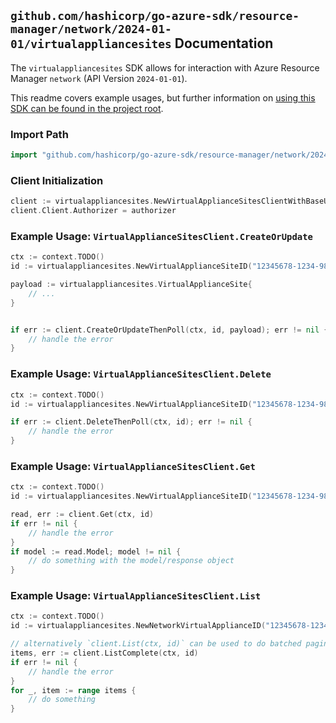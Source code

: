 
## `github.com/hashicorp/go-azure-sdk/resource-manager/network/2024-01-01/virtualappliancesites` Documentation

The `virtualappliancesites` SDK allows for interaction with Azure Resource Manager `network` (API Version `2024-01-01`).

This readme covers example usages, but further information on [using this SDK can be found in the project root](https://github.com/hashicorp/go-azure-sdk/tree/main/docs).

### Import Path

```go
import "github.com/hashicorp/go-azure-sdk/resource-manager/network/2024-01-01/virtualappliancesites"
```


### Client Initialization

```go
client := virtualappliancesites.NewVirtualApplianceSitesClientWithBaseURI("https://management.azure.com")
client.Client.Authorizer = authorizer
```


### Example Usage: `VirtualApplianceSitesClient.CreateOrUpdate`

```go
ctx := context.TODO()
id := virtualappliancesites.NewVirtualApplianceSiteID("12345678-1234-9876-4563-123456789012", "example-resource-group", "networkVirtualApplianceName", "siteName")

payload := virtualappliancesites.VirtualApplianceSite{
	// ...
}


if err := client.CreateOrUpdateThenPoll(ctx, id, payload); err != nil {
	// handle the error
}
```


### Example Usage: `VirtualApplianceSitesClient.Delete`

```go
ctx := context.TODO()
id := virtualappliancesites.NewVirtualApplianceSiteID("12345678-1234-9876-4563-123456789012", "example-resource-group", "networkVirtualApplianceName", "siteName")

if err := client.DeleteThenPoll(ctx, id); err != nil {
	// handle the error
}
```


### Example Usage: `VirtualApplianceSitesClient.Get`

```go
ctx := context.TODO()
id := virtualappliancesites.NewVirtualApplianceSiteID("12345678-1234-9876-4563-123456789012", "example-resource-group", "networkVirtualApplianceName", "siteName")

read, err := client.Get(ctx, id)
if err != nil {
	// handle the error
}
if model := read.Model; model != nil {
	// do something with the model/response object
}
```


### Example Usage: `VirtualApplianceSitesClient.List`

```go
ctx := context.TODO()
id := virtualappliancesites.NewNetworkVirtualApplianceID("12345678-1234-9876-4563-123456789012", "example-resource-group", "networkVirtualApplianceName")

// alternatively `client.List(ctx, id)` can be used to do batched pagination
items, err := client.ListComplete(ctx, id)
if err != nil {
	// handle the error
}
for _, item := range items {
	// do something
}
```
